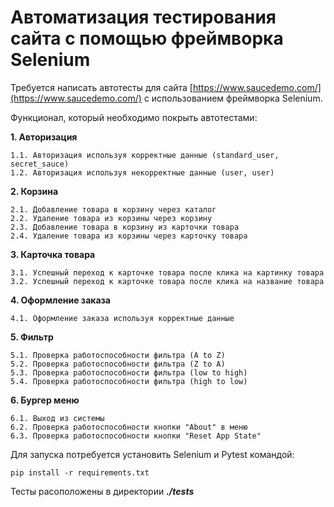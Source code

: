 # Автоматизация тестирования сайта с помощью фреймворка Selenium

Требуется написать автотесты для сайта [https://www.saucedemo.com/](https://www.saucedemo.com/) с использованием фреймворка Selenium.

Функционал, который необходимо покрыть автотестами:

**1. Авторизация**

    1.1. Авторизация используя корректные данные (standard_user, secret_sauce)
    1.2. Авторизация используя некорректные данные (user, user)

**2. Корзина**

    2.1. Добавление товара в корзину через каталог
    2.2. Удаление товара из корзины через корзину
    2.3. Добавление товара в корзину из карточки товара
    2.4. Удаление товара из корзины через карточку товара

**3. Карточка товара**

    3.1. Успешный переход к карточке товара после клика на картинку товара
    3.2. Успешный переход к карточке товара после клика на название товара

**4. Оформление заказа**

    4.1. Оформление заказа используя корректные данные

**5. Фильтр**

    5.1. Проверка работоспособности фильтра (A to Z)
    5.2. Проверка работоспособности фильтра (Z to A)
    5.3. Проверка работоспособности фильтра (low to high)
    5.4. Проверка работоспособности фильтра (high to low)

**6. Бургер меню**

    6.1. Выход из системы
    6.2. Проверка работоспособности кнопки "About" в меню
    6.3. Проверка работоспособности кнопки "Reset App State"


Для запуска потребуется установить Selenium и Pytest командой:

```pip install -r requirements.txt```

Тесты расоположены в директории ***./tests***
